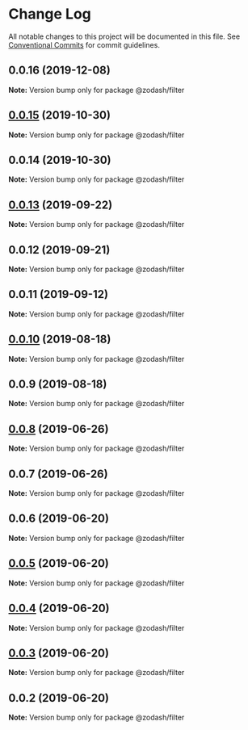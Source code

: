 # Change Log

All notable changes to this project will be documented in this file.
See [Conventional Commits](https://conventionalcommits.org) for commit guidelines.

## 0.0.16 (2019-12-08)

**Note:** Version bump only for package @zodash/filter





## [0.0.15](https://github.com/zcorky/zodash/compare/@zodash/filter@0.0.14...@zodash/filter@0.0.15) (2019-10-30)

**Note:** Version bump only for package @zodash/filter





## 0.0.14 (2019-10-30)

**Note:** Version bump only for package @zodash/filter





## [0.0.13](https://github.com/zcorky/zodash/compare/@zodash/filter@0.0.12...@zodash/filter@0.0.13) (2019-09-22)

**Note:** Version bump only for package @zodash/filter





## 0.0.12 (2019-09-21)

**Note:** Version bump only for package @zodash/filter





## 0.0.11 (2019-09-12)

**Note:** Version bump only for package @zodash/filter





## [0.0.10](https://github.com/zcorky/zodash/compare/@zodash/filter@0.0.9...@zodash/filter@0.0.10) (2019-08-18)

**Note:** Version bump only for package @zodash/filter





## 0.0.9 (2019-08-18)

**Note:** Version bump only for package @zodash/filter





## [0.0.8](https://github.com/zcorky/zodash/compare/@zodash/filter@0.0.7...@zodash/filter@0.0.8) (2019-06-26)

**Note:** Version bump only for package @zodash/filter





## 0.0.7 (2019-06-26)

**Note:** Version bump only for package @zodash/filter





## 0.0.6 (2019-06-20)

**Note:** Version bump only for package @zodash/filter





## [0.0.5](https://github.com/zcorky/zodash/compare/@zodash/filter@0.0.4...@zodash/filter@0.0.5) (2019-06-20)

**Note:** Version bump only for package @zodash/filter





## [0.0.4](https://github.com/zcorky/zodash/compare/@zodash/filter@0.0.3...@zodash/filter@0.0.4) (2019-06-20)

**Note:** Version bump only for package @zodash/filter





## [0.0.3](https://github.com/zcorky/zodash/compare/@zodash/filter@0.0.2...@zodash/filter@0.0.3) (2019-06-20)

**Note:** Version bump only for package @zodash/filter





## 0.0.2 (2019-06-20)

**Note:** Version bump only for package @zodash/filter
